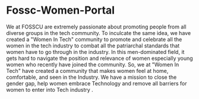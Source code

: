 # Fossc-Women-Portal

We at FOSSCU are extremely passionate about promoting people from all diverse groups in the tech community. To inculcate the same idea, we have created a "Women In Tech" community to promote and celebrate all the women in the tech industry to combat all the patriarchal standards that women have to go through in the industry. In this men-dominated field, it gets hard to navigate the position and relevance of women especially young women who recently have joined the community. So, we at "Women In Tech" have created a community that makes women feel at home, comfortable, and seen in the Industry. We have a mission to close the gender gap, help women embrace Technology and remove all barriers for women to enter into Tech industry .  
